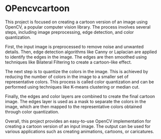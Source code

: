 # OPencvcartoon

This project is focused on creating a cartoon version of an image using OpenCV, a popular computer vision library. The process involves several steps, including image preprocessing, edge detection, and color quantization.

First, the input image is preprocessed to remove noise and unwanted details. Then, edge detection algorithms like Canny or Laplacian are applied to identify the edges in the image. The edges are then smoothed using techniques like Bilateral Filtering to create a cartoon-like effect.

The next step is to quantize the colors in the image. This is achieved by reducing the number of colors in the image to a smaller set of representative colors. This process is called color quantization and can be performed using techniques like K-means clustering or median cut.

Finally, the edges and color layers are combined to create the final cartoon image. The edges layer is used as a mask to separate the colors in the image, which are then mapped to the representative colors obtained through color quantization.

Overall, this project provides an easy-to-use OpenCV implementation for creating a cartoon version of an input image. The output can be used for various applications such as creating animations, cartoons, or caricatures.
